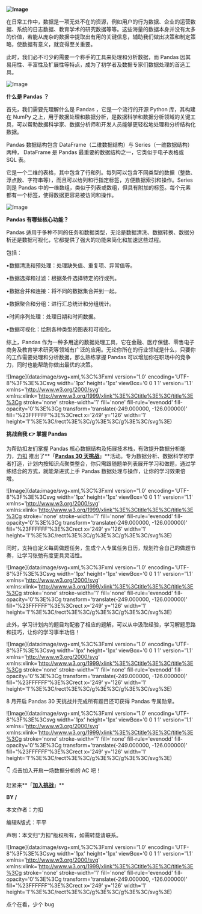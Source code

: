 **![Image](https://mmbiz.qpic.cn/mmbiz_gif/safvsE6UjgeIOHPUniaibDRxuNXOWze26DunZsuTNHozZ396PHh9CL4mTn2yLJXOcKwg6HZR5b7G6OJAJl82YwnQ/640?wx_fmt=gif&wxfrom=5&wx_lazy=1&tp=webp)**

在日常工作中，数据是一项无处不在的资源，例如用户的行为数据、企业的运营数据、系统的日志数据、教育学术的研究数据等等。这些海量的数据本身并没有太多的价值，若能从庞杂的数据中提取出有用的关键信息，辅助我们做出决策和制定策略，使数据有意义，就变得至关重要。  

此时，我们必不可少的需要一个称手的工具来处理和分析数据，而 Pandas 因其易用性、丰富性及扩展性等特点，成为了初学者及数据专家们数据处理的首选工具。

![Image](https://mmbiz.qpic.cn/mmbiz_png/icHoerKO3NjIfkxreTDrMPvNKtmPDYHVHPbRQdwXMs6M6JicEYlvkn0jic5EIBcjjkWX3iat62hPBKNBkQD9plgiarw/640?wx_fmt=png&tp=webp&wxfrom=5&wx_lazy=1&wx_co=1)

**什么是 Pandas ？**

首先，我们需要先理解什么是 Pandas ，它是一个流行的开源 Python 库，其构建在 NumPy 之上，用于数据处理和数据分析，是数据科学和数据分析领域的关键工具，可以帮助数据科学家、数据分析师和开发人员能够更轻松地处理和分析结构化数据。

Pandas 数据结构包含 DataFrame（二维数据结构）与 Series（一维数据结构）两种， DataFrame 是 Pandas 最重要的数据结构之一，它类似于电子表格或 SQL 表。

它是一个二维的表格，其中包含了行和列。每列可以包含不同类型的数据（整数、浮点数、字符串等），而且可以给列和行指定标签，方便数据索引和操作。Series 则是 Pandas 中的一维数组，类似于列表或数组，但具有附加的标签。每个元素都有一个标签，使得数据更容易被访问和操作。

![Image](https://mmbiz.qpic.cn/mmbiz_png/icHoerKO3NjIfkxreTDrMPvNKtmPDYHVHEmXl8TcggPldNKhcgMPlHbu1qaxKqQicLAXOoTicjh1MrY7sJCxQkFuw/640?wx_fmt=png&tp=webp&wxfrom=5&wx_lazy=1&wx_co=1)

**Pandas 有哪些核心功能？**

Pandas 适用于多种不同的任务和数据类型，无论是数据清洗、数据转换、数据分析还是数据可视化，它都提供了强大的功能来简化和加速这些过程。

包括：

•数据清洗和预处理：处理缺失值、重复项、异常值等。

•数据选择和过滤：根据条件选择特定的行或列。

•数据合并和连接：将不同的数据集合并到一起。

•数据聚合和分组：进行汇总统计和分组统计。

•时间序列处理：处理日期和时间数据。

•数据可视化：绘制各种类型的图表和可视化。

综上，Pandas 作为一种多用途的数据处理工具，它在金融、医疗保健、零售电子商务及教育学术研究等领域有广泛的应用。无论你所在的行业领域是什么，只要你的工作需要处理和分析数据，那么熟练掌握 Pandas 可以增加你在职场中的竞争力，同时也能帮助你做出最优的决策。

![Image](data:image/svg+xml,%3C%3Fxml version='1.0' encoding='UTF-8'%3F%3E%3Csvg width='1px' height='1px' viewBox='0 0 1 1' version='1.1' xmlns='http://www.w3.org/2000/svg' xmlns:xlink='http://www.w3.org/1999/xlink'%3E%3Ctitle%3E%3C/title%3E%3Cg stroke='none' stroke-width='1' fill='none' fill-rule='evenodd' fill-opacity='0'%3E%3Cg transform='translate(-249.000000, -126.000000)' fill='%23FFFFFF'%3E%3Crect x='249' y='126' width='1' height='1'%3E%3C/rect%3E%3C/g%3E%3C/g%3E%3C/svg%3E)

**挑战自我 👉 掌握 Pandas**

为帮助扣友们掌握 Pandas 核心数据结构及拓展技术栈，有效提升数据分析能力，[力扣](https://leetcode.cn/?utm_campaign=lcsocial&utm_medium=article&tum_source=wechat_lc01&utm_content=20230824&utm_term=event) 推出了**「**[**Pandas 30 天挑战**](https://leetcode.cn/circle/discuss/IrdEsA/?utm_campaign=lcsocial&utm_medium=article&tum_source=wechat_lc01&utm_content=20230824&utm_term=event)**」**活动。专为数据分析、数据科学初学者打造，计划内按知识点聚类整合，你只需跟随题单列表展开学习和做题，通过学练结合的方式，就能渐进式上手 Pandas 数据处理与操作，让你的学习效果倍增。

![Image](data:image/svg+xml,%3C%3Fxml version='1.0' encoding='UTF-8'%3F%3E%3Csvg width='1px' height='1px' viewBox='0 0 1 1' version='1.1' xmlns='http://www.w3.org/2000/svg' xmlns:xlink='http://www.w3.org/1999/xlink'%3E%3Ctitle%3E%3C/title%3E%3Cg stroke='none' stroke-width='1' fill='none' fill-rule='evenodd' fill-opacity='0'%3E%3Cg transform='translate(-249.000000, -126.000000)' fill='%23FFFFFF'%3E%3Crect x='249' y='126' width='1' height='1'%3E%3C/rect%3E%3C/g%3E%3C/g%3E%3C/svg%3E)

同时，支持自定义每周做题任务，生成个人专属任务日历，规划符合自己的做题节奏，让学习张弛有度更具灵活性。

![Image](data:image/svg+xml,%3C%3Fxml version='1.0' encoding='UTF-8'%3F%3E%3Csvg width='1px' height='1px' viewBox='0 0 1 1' version='1.1' xmlns='http://www.w3.org/2000/svg' xmlns:xlink='http://www.w3.org/1999/xlink'%3E%3Ctitle%3E%3C/title%3E%3Cg stroke='none' stroke-width='1' fill='none' fill-rule='evenodd' fill-opacity='0'%3E%3Cg transform='translate(-249.000000, -126.000000)' fill='%23FFFFFF'%3E%3Crect x='249' y='126' width='1' height='1'%3E%3C/rect%3E%3C/g%3E%3C/g%3E%3C/svg%3E)

此外，学习计划内的题目均配套了相应的题解，可以从中汲取经验，学习解题思路和技巧，让你的学习事半功倍！

![Image](data:image/svg+xml,%3C%3Fxml version='1.0' encoding='UTF-8'%3F%3E%3Csvg width='1px' height='1px' viewBox='0 0 1 1' version='1.1' xmlns='http://www.w3.org/2000/svg' xmlns:xlink='http://www.w3.org/1999/xlink'%3E%3Ctitle%3E%3C/title%3E%3Cg stroke='none' stroke-width='1' fill='none' fill-rule='evenodd' fill-opacity='0'%3E%3Cg transform='translate(-249.000000, -126.000000)' fill='%23FFFFFF'%3E%3Crect x='249' y='126' width='1' height='1'%3E%3C/rect%3E%3C/g%3E%3C/g%3E%3C/svg%3E)

8 月开启 Pandas 30 天挑战并完成所有题目还可获得 Pandas 专属勋章。

![Image](data:image/svg+xml,%3C%3Fxml version='1.0' encoding='UTF-8'%3F%3E%3Csvg width='1px' height='1px' viewBox='0 0 1 1' version='1.1' xmlns='http://www.w3.org/2000/svg' xmlns:xlink='http://www.w3.org/1999/xlink'%3E%3Ctitle%3E%3C/title%3E%3Cg stroke='none' stroke-width='1' fill='none' fill-rule='evenodd' fill-opacity='0'%3E%3Cg transform='translate(-249.000000, -126.000000)' fill='%23FFFFFF'%3E%3Crect x='249' y='126' width='1' height='1'%3E%3C/rect%3E%3C/g%3E%3C/g%3E%3C/svg%3E)

👇 点击加入开启一场数据分析的 AC 吧！

赶紧来**「**[**加入挑战**](https://leetcode.cn/circle/discuss/IrdEsA/?utm_campaign=lcsocial&utm_medium=article&tum_source=wechat_lc01&utm_content=20230824&utm_term=event)**」**

**BY /** 

本文作者：力扣

编辑&版式：平平

声明：本文归“力扣”版权所有，如需转载请联系。

![Image](data:image/svg+xml,%3C%3Fxml version='1.0' encoding='UTF-8'%3F%3E%3Csvg width='1px' height='1px' viewBox='0 0 1 1' version='1.1' xmlns='http://www.w3.org/2000/svg' xmlns:xlink='http://www.w3.org/1999/xlink'%3E%3Ctitle%3E%3C/title%3E%3Cg stroke='none' stroke-width='1' fill='none' fill-rule='evenodd' fill-opacity='0'%3E%3Cg transform='translate(-249.000000, -126.000000)' fill='%23FFFFFF'%3E%3Crect x='249' y='126' width='1' height='1'%3E%3C/rect%3E%3C/g%3E%3C/g%3E%3C/svg%3E)

点个在看，少个 bug